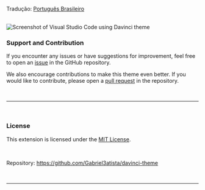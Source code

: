 Tradução: [Português Brasileiro](./README.pt-BR.md)

<br>

<img src="imgs/README-EN-US.png" alt="Screenshot of Visual Studio Code using Davinci theme" />

<br>

### Support and Contribution

If you encounter any issues or have suggestions for improvement, feel free to open an [issue](https://github.com/Gabriel3atista/davinci-theme/issues) in the GitHub repository.

We also encourage contributions to make this theme even better. If you would like to contribute, please open a [pull request](https://github.com/Gabriel3atista/davinci-theme/pulls) in the repository.

<br>

---

<br>

### License

This extension is licensed under the [MIT License](https://opensource.org/licenses/MIT).

<br>

Repository: https://github.com/Gabriel3atista/davinci-theme

<br>

---